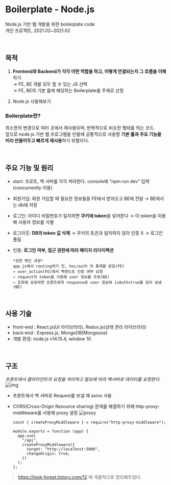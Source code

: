 # Boilerplate - Node.js
Node.js 기반 웹 개발을 위한 boilerplate code   
개인 프로젝트, 2021.02~2021.02

</br>



## 목적
1. **Frontend와 Backend가 각각 어떤 역할을 하고, 어떻게 연결되는지 그 흐름을 이해**하기    
    → FE, BE 개발 모두 할 수 있는 JS 선택   
    → FE, BE의 기본 틀에 해당하는 Boilerplate를 주제로 선정

2. Node.js 사용해보기

### Boilerplate란?
최소한의 변경으로 여러 곳에서 재사용되며, 반복적으로 비슷한 형태를 띄는 코드.   
앞으로 node.js 기반 웹 프로그램을 만들때 공통적으로 사용할 **기본 틀과 주요 기능을 미리 만들어두고 빠르게 재사용**하기 위함이다.

</br>

## 주요 기능 및 원리
- start: 프로트, 백 서버를 각각 켜야한다. console에 "npm run dev" 입력 (concurrently 이용)

- 회원가입: 회원 가입할 때 필요한 정보들을 FE에서 받아오고 BE에 전달 → BE에서는 db에 저장
  
- 로그인: 아이디 비밀번호가 일치하면 **쿠키에 token**을 넣어준다 → 이 token을 이용해 사용자 정보를 식별

- 로그아웃: **DB의 token 값 삭제** → 쿠키의 토큰과 일치하지 않아 인증 X → 로그인 풀림

- 인증: **로그인 여부, 접근 권한에 따라 페이지 리다이렉션**
  ```
  *권한 확인 과정*
  app.js에서 routing하기 전, hoc/auth 의 통제를 받음(FE)   
  → user_action(FE)에서 백엔드로 인증 여부 요청 
  → request의 token을 이용해 user 정보를 조회(BE)
  → 조회에 성공하면 프론트에게 response로 user 정보와 isAuth=true를 담아 보냄(BE)
  ```

</br>

## 사용 기술
- front-end : React.js(UI 라이브러리), Redux.js(상태 관리 라이브러리)
- back-end : Express.js, MongoDB(Mongoose)
- 개발 환경: node.js v14.15.4, window 10

</br>


## 구조
*프론트에서 클라이언트의 요청을 처리하고 필요에 따라 백서버로 데이터를 요청한다.*
![img](https://user-images.githubusercontent.com/55947154/106376266-02248b80-63d7-11eb-94b2-3598979477b2.png)

- 프론트에서 백 서버로 Request를 보낼 때 axios 사용   

- CORS(Cross-Origin Resource sharing) 문제를 해결하기 위해 http-proxy-middleware를 사용해 proxy 설정
    ![proxy](https://user-images.githubusercontent.com/55947154/106376305-66dfe600-63d7-11eb-8343-39cde1c05cae.png)
    
    ```
    const { createProxyMiddleware } = require("http-proxy-middleware");

    module.exports = function (app) {
      app.use(
        "/api",
        createProxyMiddleware({
          target: "http://localhost:5000",
          changeOrigin: true,
        })
      );
    };
    ```

> https://look-forest.tistory.com/12 에 개괄적으로 정리해두었다.
</br>

